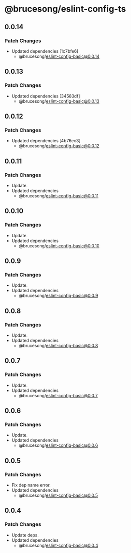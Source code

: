 # @brucesong/eslint-config-ts

## 0.0.14

### Patch Changes

- Updated dependencies [1c7bfe6]
  - @brucesong/eslint-config-basic@0.0.14

## 0.0.13

### Patch Changes

- Updated dependencies [34583df]
  - @brucesong/eslint-config-basic@0.0.13

## 0.0.12

### Patch Changes

- Updated dependencies [4b76ec3]
  - @brucesong/eslint-config-basic@0.0.12

## 0.0.11

### Patch Changes

- Update.
- Updated dependencies
  - @brucesong/eslint-config-basic@0.0.11

## 0.0.10

### Patch Changes

- Update.
- Updated dependencies
  - @brucesong/eslint-config-basic@0.0.10

## 0.0.9

### Patch Changes

- Update.
- Updated dependencies
  - @brucesong/eslint-config-basic@0.0.9

## 0.0.8

### Patch Changes

- Update.
- Updated dependencies
  - @brucesong/eslint-config-basic@0.0.8

## 0.0.7

### Patch Changes

- Update.
- Updated dependencies
  - @brucesong/eslint-config-basic@0.0.7

## 0.0.6

### Patch Changes

- Update.
- Updated dependencies
  - @brucesong/eslint-config-basic@0.0.6

## 0.0.5

### Patch Changes

- Fix dep name error.
- Updated dependencies
  - @brucesong/eslint-config-basic@0.0.5

## 0.0.4

### Patch Changes

- Update deps.
- Updated dependencies
  - @brucesong/eslint-config-basic@0.0.4
